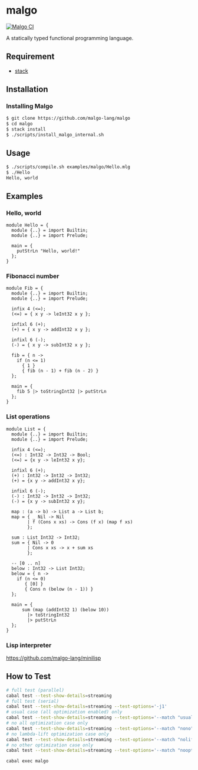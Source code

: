 # malgo

[![Malgo CI](https://github.com/malgo-lang/malgo/workflows/Malgo%20CI/badge.svg)](https://github.com/malgo-lang/malgo/actions?query=workflow%3A%22Malgo+CI%22)

A statically typed functional programming language.

## Requirement

* [stack](https://docs.haskellstack.org/en/stable/README/)

## Installation

### Installing Malgo

```sh
$ git clone https://github.com/malgo-lang/malgo
$ cd malgo
$ stack install
$ ./scripts/install_malgo_internal.sh
```

## Usage

```sh
$ ./scripts/compile.sh examples/malgo/Hello.mlg
$ ./Hello
Hello, world
```

## Examples

### Hello, world

```
module Hello = {
  module {..} = import Builtin;
  module {..} = import Prelude;

  main = {
    putStrLn "Hello, world!"
  };
}
```

### Fibonacci number

```
module Fib = {
  module {..} = import Builtin;
  module {..} = import Prelude;

  infix 4 (<=);
  (<=) = { x y -> leInt32 x y };

  infixl 6 (+);
  (+) = { x y -> addInt32 x y };

  infixl 6 (-);
  (-) = { x y -> subInt32 x y };

  fib = { n ->
    if (n <= 1)
      { 1 }
      { fib (n - 1) + fib (n - 2) }
  };

  main = {
    fib 5 |> toStringInt32 |> putStrLn
  };
}
```

### List operations

```
module List = {
  module {..} = import Builtin;
  module {..} = import Prelude;

  infix 4 (<=);
  (<=) : Int32 -> Int32 -> Bool;
  (<=) = {x y -> leInt32 x y};

  infixl 6 (+);
  (+) : Int32 -> Int32 -> Int32;
  (+) = {x y -> addInt32 x y};

  infixl 6 (-);
  (-) : Int32 -> Int32 -> Int32;
  (-) = {x y -> subInt32 x y};

  map : (a -> b) -> List a -> List b;
  map = { _ Nil -> Nil
        | f (Cons x xs) -> Cons (f x) (map f xs)
        };

  sum : List Int32 -> Int32;
  sum = { Nil -> 0
        | Cons x xs -> x + sum xs
        };

  -- [0 .. n]
  below : Int32 -> List Int32;
  below = { n ->
    if (n <= 0)
       { [0] }
       { Cons n (below (n - 1)) }
  };

  main = {
      sum (map (addInt32 1) (below 10))
        |> toStringInt32
        |> putStrLn
  };
}
```

### Lisp interpreter

https://github.com/malgo-lang/minilisp

## How to Test

```sh
# full test (parallel)
cabal test --test-show-details=streaming
# full test (serial)
cabal test --test-show-details=streaming --test-options='-j1'
# usual case (all optimization enabled) only
cabal test --test-show-details=streaming --test-options='--match "usual"'
# no all optimization case only
cabal test --test-show-details=streaming --test-options='--match "nono"'
# no lambda-lift optimization case only
cabal test --test-show-details=streaming --test-options='--match "nolift"'
# no other optimization case only
cabal test --test-show-details=streaming --test-options='--match "noopt"'

cabal exec malgo 
```
